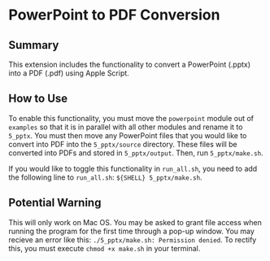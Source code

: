 # PowerPoint to PDF Conversion

## Summary

This extension includes the functionality to convert a PowerPoint (.pptx) into a PDF (.pdf) using Apple Script.

## How to Use

To enable this functionality, you must move the `powerpoint` module out of `examples` so that it is in parallel with all other modules and rename it to `5_pptx`. You must then move any PowerPoint files that you would like to convert into PDF into the `5_pptx/source` directory. These files will be converted into PDFs and stored in `5_pptx/output`. Then, run `5_pptx/make.sh`. 

If you would like to toggle this functionality in `run_all.sh`, you need to add the following line to `run_all.sh`: `${SHELL} 5_pptx/make.sh`. 

## Potential Warning

This will only work on Mac OS. 
You may be asked to grant file access when running the program for the first time through a pop-up window.
You may recieve an error like this: `./5_pptx/make.sh: Permission denied`. To rectify this, you must execute `chmod +x make.sh` in your terminal. 

